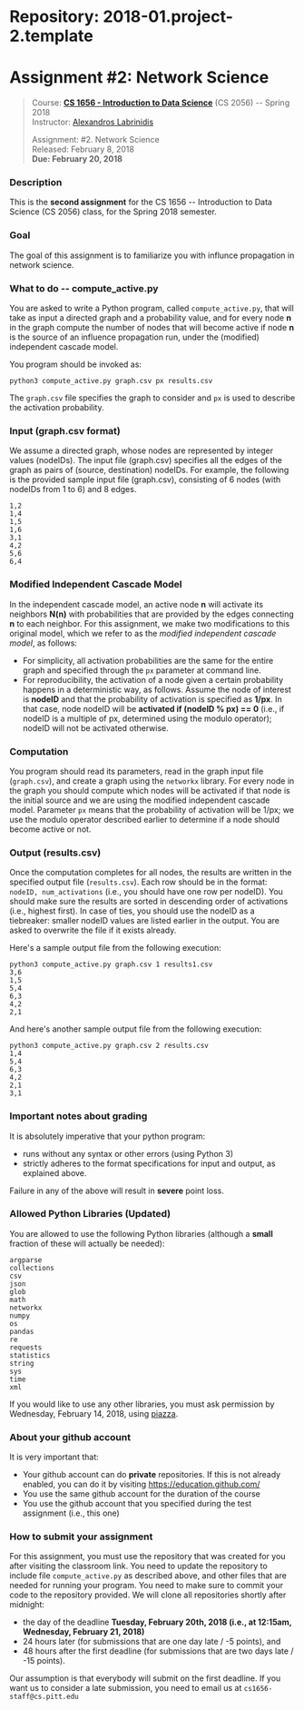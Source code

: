 # Repository: 2018-01.project-2.template
# Assignment #2: Network Science 

> Course: **[CS 1656 - Introduction to Data Science](http://cs1656.org)** (CS 2056) -- Spring 2018    
> Instructor: [Alexandros Labrinidis](http://labrinidis.cs.pitt.edu)  
> 
> Assignment: #2. Network Science  
> Released: February 8, 2018  
> **Due:      February 20, 2018**

### Description
This is the **second assignment** for the CS 1656 -- Introduction to Data Science (CS 2056) class, for the Spring 2018 semester.

### Goal
The goal of this assignment is to familiarize you with influnce propagation in network science.

### What to do -- compute_active.py
You are asked to write a Python program, called `compute_active.py`, that will take as input a directed graph and a probability value, and for every node **n** in the graph compute the number of nodes that will become active if node **n** is the source of an influence propagation run, under the (modified) independent cascade model.

You program should be invoked as:
```
python3 compute_active.py graph.csv px results.csv
```
The `graph.csv` file specifies the graph to consider and `px` is used to describe the activation probability. 
 

### Input (graph.csv format)
We assume a directed graph, whose nodes are represented by integer values (nodeIDs). The input file (graph.csv) specifies all the edges of the graph as pairs of (source, destination) nodeIDs. For example, the following is the provided sample input file (graph.csv), consisting of 6 nodes (with nodeIDs from 1 to 6) and 8 edges.
```
1,2
1,4
1,5
1,6
3,1
4,2
5,6
6,4
```

### Modified Independent Cascade Model
In the independent cascade model, an active node **n** will activate its neighbors **N(n)** with probabilities that are provided by the edges connecting **n** to each neighbor. For this assignment, we make two modifications to this original model, which we refer to as the _modified independent cascade model_, as follows:
* For simplicity, all activation probabilities are the same for the entire graph and specified through the `px` parameter at command line.  
* For reproducibility, the activation of a node given a certain probability happens in a deterministic way, as follows. Assume the node of interest is **nodeID** and that the probability of activation is specified as **1/px**. In that case, node nodeID will be **activated if (nodeID % px) == 0** (i.e., if nodeID is a multiple of px, determined using the modulo operator); nodeID will not be activated otherwise.   

### Computation
You program should read its parameters, read in the graph input file (`graph.csv`), and create a graph using the `networkx` library. For every node in the graph you should compute which nodes will be activated if that node is the initial source and we are using the modified independent cascade model. Parameter `px` means that the probability of activation will be 1/px; we use the modulo operator described earlier to determine if a node should become active or not. 


### Output (results.csv)
Once the computation completes for all nodes, the results are written in the specified output file (`results.csv`). Each row should be in the format:
```nodeID, num_activations```
(i.e., you should have one row per nodeID). You should make sure the results are sorted in descending order of activations (i.e., highest first). In case of ties, you should use the nodeID as a tiebreaker: smaller nodeID values are listed earlier in the output. You are asked to overwrite the file if it exists already.

Here's a sample output file from the following execution:
```
python3 compute_active.py graph.csv 1 results1.csv
3,6
1,5
5,4
6,3
4,2
2,1
```

And here's another sample output file from the following execution:
```
python3 compute_active.py graph.csv 2 results.csv
1,4
5,4
6,3
4,2
2,1
3,1
```


### Important notes about grading
It is absolutely imperative that your python program:  
* runs without any syntax or other errors (using Python 3)  
* strictly adheres to the format specifications for input and output, as explained above.     

Failure in any of the above will result in **severe** point loss. 


### Allowed Python Libraries (Updated)
You are allowed to use the following Python libraries (although a **small** fraction of these will actually be needed):
```
argparse
collections
csv
json
glob
math 
networkx
numpy
os
pandas
re
requests
statistics
string
sys
time
xml
```
If you would like to use any other libraries, you must ask permission by Wednesday, February 14, 2018, using [piazza](http://piazza.cs1656.org).


### About your github account
It is very important that:  
* Your github account can do **private** repositories. If this is not already enabled, you can do it by visiting <https://education.github.com/>  
* You use the same github account for the duration of the course  
* You use the github account that you specified during the test assignment (i.e., this one)  

### How to submit your assignment
For this assignment, you must use the repository that was created for you after visiting the classroom link. You need to update the repository to include file `compute_active.py` as described above, and other files that are needed for running your program. You need to make sure to commit your code to the repository provided. We will clone all repositories shortly after midnight:  
* the day of the deadline **Tuesday, February 20th, 2018 (i.e., at 12:15am, Wednesday, February 21, 2018)**  
* 24 hours later (for submissions that are one day late / -5 points), and  
* 48 hours after the first deadline (for submissions that are two days late / -15 points). 

Our assumption is that everybody will submit on the first deadline. If you want us to consider a late submission, you need to email us at `cs1656-staff@cs.pitt.edu`
